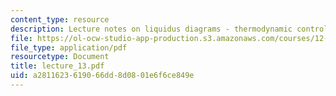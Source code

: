 ```yaml
---
content_type: resource
description: Lecture notes on liquidus diagrams - thermodynamic controls on boundaries.
file: https://ol-ocw-studio-app-production.s3.amazonaws.com/courses/12-480-thermodynamics-for-geoscientists-fall-2006/a2811623619066dd8d0801e6f6ce849e_lecture_13.pdf
file_type: application/pdf
resourcetype: Document
title: lecture_13.pdf
uid: a2811623-6190-66dd-8d08-01e6f6ce849e
---
```

